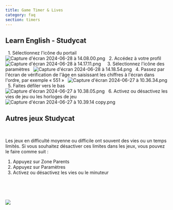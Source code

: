 ```yaml
---
title: Game Timer & Lives
category: faq
section: timers
---
```

## Learn English \- Studycat

 
1\. Sélectionnez l'icône du portail
 
![Capture d'écran 2024-06-28 à 14.08.00.png](https://help.Studycat.com/hc/article_attachments/34341801981977)
 
2\. Accédez à votre profil
 
![Capture d'écran 2024-06-28 à 14.17.11.png](https://help.Studycat.com/hc/article_attachments/34341801989401)
 
 
3\. Sélectionnez l'icône des paramètres
 
![Capture d'écran 2024-06-28 à 14.18.54.png](https://help.Studycat.com/hc/article_attachments/34341801998361)
 
4\. Passez par l'écran de vérification de l'âge en saisissant les chiffres à l'écran dans l'ordre, par exemple « 551 »
 
![Capture d'écran 2024-06-27 à 10.36.34.png](https://help.Studycat.com/hc/article_attachments/34277789492249)
 
5\. Faites défiler vers le bas
 
![Capture d'écran 2024-06-27 à 10.38.05.png](https://help.Studycat.com/hc/article_attachments/34277789494937)
 
6\. Activez ou désactivez les vies de jeu ou les horloges de jeu
 
![Capture d'écran 2024-06-27 à 10.39.14 copy.png](https://help.Studycat.com/hc/article_attachments/34277789497369)
 
 

## Autres jeux Studycat

 

Les jeux en difficulté moyenne ou difficile ont souvent des vies ou un temps limités. Si vous souhaitez désactiver ces limites dans les jeux, vous pouvez le faire comme suit :

1. Appuyez sur Zone Parents
2. Appuyez sur Paramètres
3. Activez ou désactivez les vies ou le minuteur

 

 

![](https://help.Studycat.com/hc/article_attachments/27187505863193)